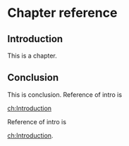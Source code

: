 # Chapter reference
## Introduction
<div id="chintroduction"></div>
This is a chapter.

## Conclusion
<div id="chconclusion"></div>
This is conclusion.
Reference of intro is


[ch:Introduction](#chintroduction)

Reference of intro is 

[ch:Introduction](#chintroduction).

